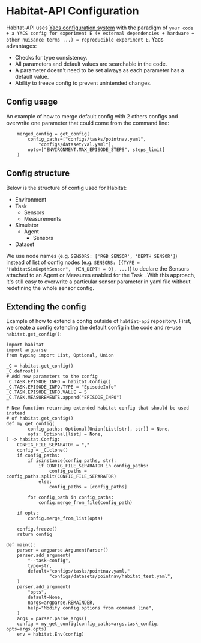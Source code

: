 Habitat-API Configuration
==============================

Habitat-API uses [Yacs configuration system](https://github.com/rbgirshick/yacs) 
with the paradigm of `your code + a YACS config for experiment E (+
external dependencies + hardware + other nuisance terms ...) =
reproducible experiment E`. Yacs advantages:
- Checks for type consistency.
- All parameters and default values are searchable in the code.
- A parameter doesn't need to be set always as each parameter has a 
    default value.
- Ability to freeze config to prevent unintended changes.

## Config usage
An example of how to merge default config with 2 others configs and overwrite 
one parameter that could come from the command line:
```
    merged_config = get_config(
        config_paths=["configs/tasks/pointnav.yaml", 
            "configs/dataset/val.yaml"],
        opts=["ENVIRONMENT.MAX_EPISODE_STEPS", steps_limit]
    )

```

## Config structure
Below is the structure of config used for Habitat:
- Environment
- Task
    - Sensors
    - Measurements
- Simulator
    - Agent
        - Sensors
- Dataset

We use node names (e.g. `SENSORS: ['RGB_SENSOR', 'DEPTH_SENSOR']`) instead of list 
of config nodes (e.g. `SENSORS: [{TYPE = "HabitatSimDepthSensor", 
MIN_DEPTH = 0}, ...]`) to declare the Sensors attached to an Agent or Measures 
enabled for the Task . With this approach, it's still easy to overwrite a 
particular sensor parameter in yaml file without redefining the whole sensor 
config. 

## Extending the config
Example of how to extend a config outside of `habtiat-api` repository.
First, we create a config extending the default config in the code and re-use 
`habitat.get_config()`:
```
import habitat
import argparse
from typing import List, Optional, Union

_C = habitat.get_config()
_C.defrost()
# Add new parameters to the config
_C.TASK.EPISODE_INFO = habitat.Config()
_C.TASK.EPISODE_INFO.TYPE = "EpisodeInfo"
_C.TASK.EPISODE_INFO.VALUE = 5
_C.TASK.MEASUREMENTS.append("EPISODE_INFO")

# New function returning extended Habitat config that should be used instead
# of habitat.get_config()
def my_get_config(
        config_paths: Optional[Union[List[str], str]] = None,
        opts: Optional[list] = None,
) -> habitat.Config:
    CONFIG_FILE_SEPARATOR = ","
    config = _C.clone()
    if config_paths:
        if isinstance(config_paths, str):
            if CONFIG_FILE_SEPARATOR in config_paths:
                config_paths = config_paths.split(CONFIG_FILE_SEPARATOR)
            else:
                config_paths = [config_paths]

        for config_path in config_paths:
            config.merge_from_file(config_path)

    if opts:
        config.merge_from_list(opts)

    config.freeze()
    return config

def main():
    parser = argparse.ArgumentParser()
    parser.add_argument(
        "--task-config",
        type=str,
        default="configs/tasks/pointnav.yaml,"
                "configs/datasets/pointnav/habitat_test.yaml",
    )
    parser.add_argument(
        "opts",
        default=None,
        nargs=argparse.REMAINDER,
        help="Modify config options from command line",
    )
    args = parser.parse_args()
    config = my_get_config(config_paths=args.task_config, opts=args.opts)
    env = habitat.Env(config)

``` 